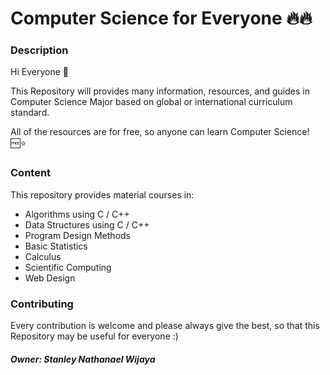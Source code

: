 # Computer Science for Everyone 🔥🔥

### Description

Hi Everyone 👋

This Repository will provides many information, resources, and guides in Computer Science Major based on global or international curriculum standard.

All of the resources are for free, so anyone can learn Computer Science! 🆓⭐

### Content

This repository provides material courses in:
- Algorithms using C / C++
- Data Structures using C / C++
- Program Design Methods
- Basic Statistics
- Calculus
- Scientific Computing
- Web Design

### Contributing

Every contribution is welcome and please always give the best, so that this Repository may be useful for everyone :)

##### Owner: Stanley Nathanael Wijaya
